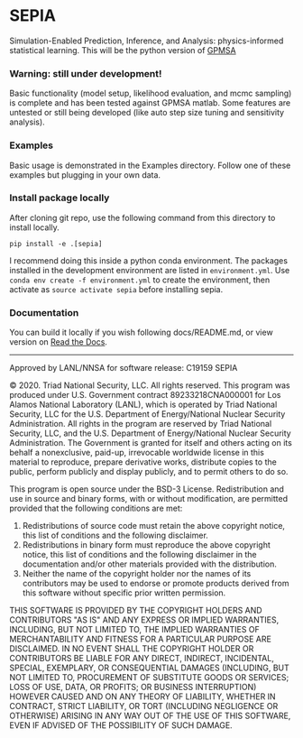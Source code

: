# SEPIA

Simulation-Enabled Prediction, Inference, and Analysis: physics-informed statistical learning.
This will be the python version of [GPMSA](https://github.com/lanl/gpmsa)

### Warning: still under development!
Basic functionality (model setup, likelihood evaluation, and mcmc sampling) is complete and has been tested against GPMSA matlab.
Some features are untested or still being developed (like auto step size tuning and sensitivity analysis).

### Examples
Basic usage is demonstrated in the Examples directory. 
Follow one of these examples but plugging in your own data.

### Install package locally
After cloning git repo, use the following command from this directory to install locally.

`pip install -e .[sepia]`

 I recommend doing this inside a python conda environment.
 The packages installed in the development environment are listed in `environment.yml`.
Use `conda env create -f environment.yml` to create the environment, then activate as `source activate sepia` before installing sepia.

### Documentation
You can build it locally if you wish following docs/README.md, or view version on
[Read the Docs](http://sepia-lanl.readthedocs.io).

---

Approved by LANL/NNSA for software release: C19159 SEPIA 

© 2020. Triad National Security, LLC. All rights reserved.
This program was produced under U.S. Government contract 89233218CNA000001 for Los Alamos
National Laboratory (LANL), which is operated by Triad National Security, LLC for the U.S.
Department of Energy/National Nuclear Security Administration. All rights in the program are
reserved by Triad National Security, LLC, and the U.S. Department of Energy/National Nuclear
Security Administration. The Government is granted for itself and others acting on its behalf a
nonexclusive, paid-up, irrevocable worldwide license in this material to reproduce, prepare
derivative works, distribute copies to the public, perform publicly and display publicly, and to permit
others to do so.

This program is open source under the BSD-3 License.
Redistribution and use in source and binary forms, with or without modification, are permitted
provided that the following conditions are met:
1. Redistributions of source code must retain the above copyright notice, this list of conditions and
the following disclaimer. 
2. Redistributions in binary form must reproduce the above copyright notice, this list of conditions
and the following disclaimer in the documentation and/or other materials provided with the
distribution. 
3. Neither the name of the copyright holder nor the names of its contributors may be used to endorse
or promote products derived from this software without specific prior written permission.

THIS SOFTWARE IS PROVIDED BY THE COPYRIGHT HOLDERS AND CONTRIBUTORS "AS
IS" AND ANY EXPRESS OR IMPLIED WARRANTIES, INCLUDING, BUT NOT LIMITED TO, THE
IMPLIED WARRANTIES OF MERCHANTABILITY AND FITNESS FOR A PARTICULAR
PURPOSE ARE DISCLAIMED. IN NO EVENT SHALL THE COPYRIGHT HOLDER OR
CONTRIBUTORS BE LIABLE FOR ANY DIRECT, INDIRECT, INCIDENTAL, SPECIAL,
EXEMPLARY, OR CONSEQUENTIAL DAMAGES (INCLUDING, BUT NOT LIMITED TO,
PROCUREMENT OF SUBSTITUTE GOODS OR SERVICES; LOSS OF USE, DATA, OR PROFITS;
OR BUSINESS INTERRUPTION) HOWEVER CAUSED AND ON ANY THEORY OF LIABILITY,
WHETHER IN CONTRACT, STRICT LIABILITY, OR TORT (INCLUDING NEGLIGENCE OR
OTHERWISE) ARISING IN ANY WAY OUT OF THE USE OF THIS SOFTWARE, EVEN IF
ADVISED OF THE POSSIBILITY OF SUCH DAMAGE.

